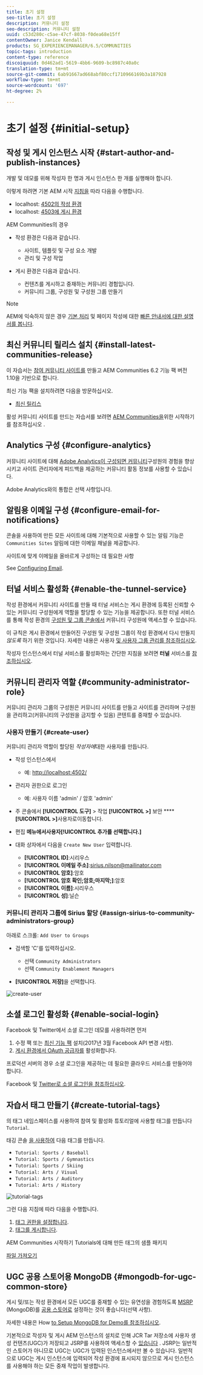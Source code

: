 ```yaml
---
title: 초기 설정
seo-title: 초기 설정
description: 커뮤니티 설정
seo-description: 커뮤니티 설정
uuid: c53d280c-c5ae-47cf-8038-f0dea68e15ff
contentOwner: Janice Kendall
products: SG_EXPERIENCEMANAGER/6.5/COMMUNITIES
topic-tags: introduction
content-type: reference
discoiquuid: 0d462ad1-5619-4bb6-9609-bc8987c40a0c
translation-type: tm+mt
source-git-commit: 6ab91667ad668abf80ccf1710966169b3a187928
workflow-type: tm+mt
source-wordcount: '697'
ht-degree: 2%

---
```



# 초기 설정 {#initial-setup}

## 작성 및 게시 인스턴스 시작 {#start-author-and-publish-instances}

개발 및 데모를 위해 작성자 한 명과 게시 인스턴스 한 개를 실행해야 합니다.

이렇게 하려면 기본 AEM 시작 [지침을](../../help/sites-deploying/deploy.md#getting-started) 따라 다음을 수행합니다.

* localhost: [4502의 작성 환경](http://localhost:4502/)
* localhost: [4503에 게시 환경](http://localhost:4503/)

AEM Communities의 경우

* 작성 환경은 다음과 같습니다.

   * 사이트, 템플릿 및 구성 요소 개발
   * 관리 및 구성 작업

* 게시 환경은 다음과 같습니다.

   * 컨텐츠를 게시하고 중재하는 커뮤니티 경험입니다.
   * 커뮤니티 그룹, 구성원 및 구성원 그룹 만들기

>[!NOTE]
>
>AEM에 익숙하지 않은 경우 [기본 처리](../../help/sites-authoring/basic-handling.md) 및 페이지 작성에 대한 [빠른 안내서에 대한 설명서를 봅니다](../../help/sites-authoring/qg-page-authoring.md).


## 최신 커뮤니티 릴리스 설치 {#install-latest-communities-release}

이 자습서는 [참여 커뮤니티 사이트를](overview.md#engagement-community) 만들고 AEM Communities 6.2 기능 팩 버전 1.10을 기반으로 합니다.

최신 기능 팩을 설치하려면 다음을 방문하십시오.

* [최신 릴리스](deploy-communities.md#latest-releases)

활성 커뮤니티 사이트를 만드는 자습서를 보려면 [AEM Communities을](overview.md#enablement-community)위한 시작하기를 참조하십시오 [](getting-started-enablement.md).

## Analytics 구성 {#configure-analytics}

커뮤니티 사이트에 대해 [Adobe Analytics이 구성되면 커뮤니티](analytics.md)구성원의 경험을 향상시키고 사이트 관리자에게 피드백을 제공하는 커뮤니티 활동 정보를 사용할 수 있습니다.

Adobe Analytics와의 통합은 선택 사항입니다.

## 알림용 이메일 구성 {#configure-email-for-notifications}

콘솔을 사용하여 만든 모든 사이트에 대해 기본적으로 사용할 수 있는 알림 기능은 `Communities Sites` 알림에 대한 이메일 채널을 제공합니다.

사이트에 맞게 이메일을 올바르게 구성하는 데 필요한 사항

See [Configuring Email](email.md).

## 터널 서비스 활성화 {#enable-the-tunnel-service}

작성 환경에서 커뮤니티 사이트를 만들 때 터널 서비스는 게시 환경에 등록된 신뢰할 수 있는 커뮤니티 구성원에게 역할을 할당할 수 있는 기능을 제공합니다. 또한 터널 서비스를 통해 작성 환경의 [구성원 및 그룹 콘솔에서](members.md) 커뮤니티 구성원에 액세스할 수 있습니다.

이 규칙은 게시 환경에서 만들어진 구성원 및 구성원 그룹이 작성 환경에서 다시 만들지 *않도록* 하기 위한 것입니다. 자세한 내용은 사용자 [및 사용자 그룹 관리를 참조하십시오](users.md).

작성자 인스턴스에서 터널 서비스를 활성화하는 간단한 지침을 보려면 **터널** 서비스를 [참조하십시오](deploy-communities.md#tunnel-service-on-author).

## 커뮤니티 관리자 역할 {#community-administrator-role}

커뮤니티 관리자 그룹의 구성원은 커뮤니티 사이트를 만들고 사이트를 관리하며 구성원을 관리하고(커뮤니티의 구성원을 금지할 수 있음) 콘텐트를 중재할 수 있습니다.

### 사용자 만들기 {#create-user}

커뮤니티 관리자 역할이 할당된 *작성자에*&#x200B;대한 사용자를 만듭니다.

* 작성 인스턴스에서

   * 예: [http://localhost:4502/](http://localhost:4503/)

* 관리자 권한으로 로그인

   * 예: 사용자 이름 &#39;admin&#39; / 암호 &#39;admin&#39;

* 주 콘솔에서 **[!UICONTROL 도구]** > 작업 **[!UICONTROL >]** 보안 ******[!UICONTROL >]**&#x200B;사용자로이동합니다.
* 편집 **메뉴에서&#x200B;**사용자**[!UICONTROL 추가를 선택합니다.]**

* 대화 상자에서 다음을 `Create New User` 입력합니다.

   * **[!UICONTROL ID]**:시리우스
   * **[!UICONTROL 이메일 주소]**:sirius.nilson@mailinator.com
   * **[!UICONTROL 암호]**:암호
   * **[!UICONTROL 암호 확인;암호;마지막;]**:암호
   * **[!UICONTROL 이름]**:시리우스
   * **[!UICONTROL 성]**:닐슨

### 커뮤니티 관리자 그룹에 Sirius 할당 {#assign-sirius-to-community-administrators-group}

아래로 스크롤: `Add User to Groups`

* 검색할 &#39;C&#39;를 입력하십시오.

   * 선택 `Community Administrators`
   * 선택 `Community Enablement Managers`

* **[!UICONTROL 저장]**&#x200B;을 선택합니다.

![create-user](assets/create-user.png)

## 소셜 로그인 활성화 {#enable-social-login}

Facebook 및 Twitter에서 소셜 로그인 데모를 사용하려면 먼저

1. 수정 팩 또는 [최신 기능 팩](deploy-communities.md#latestfeaturepack) 설치(2017년 3월 Facebook API 변경 사항).
1. [게시 환경에서 OAuth 공급자를](social-login.md#adobe-granite-oauth-authentication-handler) 활성화합니다.

프로덕션 서버의 경우 소셜 로그인을 제공하는 데 필요한 클라우드 서비스를 만들어야 합니다.

Facebook 및 [Twitter로 소셜 로그인을 참조하십시오](social-login.md).

## 자습서 태그 만들기 {#create-tutorial-tags}

의 태그 네임스페이스를 사용하여 참여 및 활성화 튜토리얼에 사용할 태그를 만듭니다 `Tutorial`.

태깅 콘솔 [을 사용하여](../../help/sites-administering/tags.md#tagging-console) 다음 태그를 만듭니다.

* `Tutorial: Sports / Baseball`
* `Tutorial: Sports / Gymnastics`
* `Tutorial: Sports / Skiing`
* `Tutorial: Arts / Visual`
* `Tutorial: Arts / Auditory`
* `Tutorial: Arts / History`

![tutorial-tags](assets/tutorial-tags.png)

그런 다음 지침에 따라 다음을 수행합니다.

1. [태그 권한을 설정합니다](../../help/sites-administering/tags.md#setting-tag-permissions).
1. [태그를 게시합니다](../../help/sites-administering/tags.md#publishing-tags).

AEM Communities 시작하기 Tutorials에 대해 만든 태그의 샘플 패키지

[파일 가져오기](assets/tutorial_tags-v63.zip)

## UGC 공용 스토어용 MongoDB {#mongodb-for-ugc-common-store}

게시 및/또는 작성 환경에서 모든 UGC를 중재할 수 있는 유연성을 경험하도록 [MSRP](msrp.md) (MongoDB)를 [공용 스토어로](working-with-srp.md) 설정하는 것이 좋습니다(선택 사항).

자세한 내용은 How [to Setup MongoDB for Demo를 참조하십시오](demo-mongo.md).

기본적으로 작성자 및 게시 AEM 인스턴스의 설치로 인해 JCR Tar 저장소에 사용자 생성 컨텐츠(UGC)가 저장되고 JSRP를 사용하여 액세스할 수 [있습니다](../../help/sites-deploying/platform.md) [](jsrp.md). JSRP는 일반적인 스토어가 아니므로 UGC는 UGC가 입력된 인스턴스에서만 볼 수 있습니다. 일반적으로 UGC는 게시 인스턴스에 입력되어 작성 환경에 표시되지 않으므로 게시 인스턴스를 사용해야 하는 모든 중재 작업이 발생합니다.
